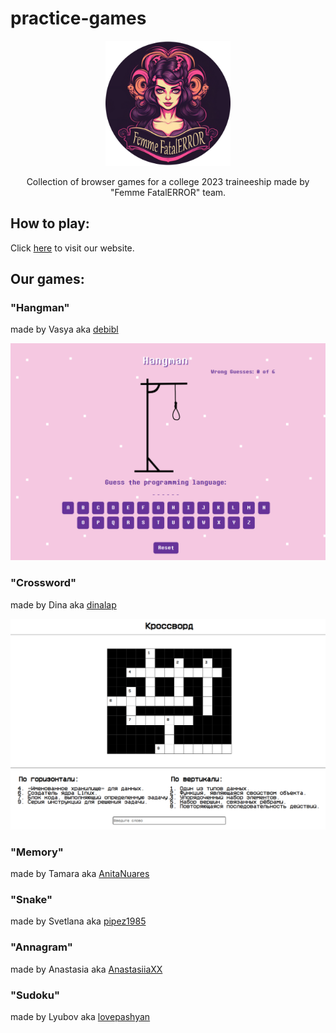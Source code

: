 # practice-games

<p align="center">
  <img src="/img/logo.png" width="200" alt="Femme FatalERROR team logo"/>
</p>

<p align="center">Collection of browser games for a college 2023 traineeship made by "Femme FatalERROR" team.</p>

## How to play:

Click [here](https://debibl.github.io/practice-games/) to visit our website.

## Our games:

### "Hangman"
made by Vasya aka [debibl](https://github.com/debibl)

<img src="/img/games_preview/preview_hangman.png" alt="Hangman Game Preview">

### "Crossword"
made by Dina aka [dinalap](https://github.com/dinalap)

<img src="/img/games_preview/preview_crossword.png" alt="Crossword Game Preview">

### "Memory"
made by Tamara aka [AnitaNuares](https://github.com/AnitaNuares)

### "Snake"
made by Svetlana aka [pipez1985](https://github.com/pipez1985)

### "Annagram"
made by Anastasia aka [AnastasiiaXX](https://github.com/AnastasiiaXX)

### "Sudoku"
made by Lyubov aka [lovepashyan](https://github.com/lovepashyan)
